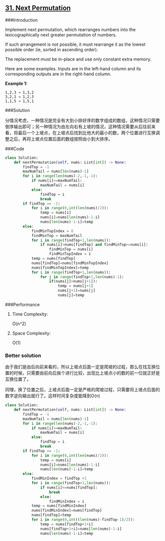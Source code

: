 ## [31. Next Permutation](https://leetcode-cn.com/problems/next-permutation/submissions/)

###Introduction

Implement next permutation, which rearranges numbers into the lexicographically next greater permutation of numbers.

If such arrangement is not possible, it must rearrange it as the lowest possible order (ie, sorted in ascending order).

The replacement must be in-place and use only constant extra memory.

Here are some examples. Inputs are in the left-hand column and its corresponding outputs are in the right-hand column.

**Example 1:**

```
1,2,3 → 1,3,2
3,2,1 → 1,2,3
1,1,5 → 1,5,1
```

###Solution

分情况考虑，一种情况是完全有大到小排好序的数字组成的数组，这种情况只需要倒序输出即可；另一种情况为由左向右有上坡的情况，这种情况需要从后往前来看，将最后一个上坡点，在上坡点后找到比他大的最小的数，两个位置进行互换调整之后，再将上坡点位置后面的数组按照由小到大排序。 

###Code

```python
class Solution:
    def nextPermutation(self, nums: List[int]) -> None:
        findTop = -1
        maxNumTail = nums[len(nums)-1]
        for i in range(len(nums)-2,-1,-1):
            if nums[i]>=maxNumTail:
                maxNumTail = nums[i]
            else:
                findTop = i
                break
        if findTop == -1:
            for i in range(0,int(len(nums)/2)):
                temp = nums[i]
                nums[i]=nums[len(nums)-1-i]
                nums[len(nums)-1-i]=temp
        else:
            findMinTopIndex = 0
            findMinTop = maxNumTail
            for i in range(findTop+1,len(nums)):
                if nums[i]>nums[findTop] and findMinTop>=nums[i]:
                    findMinTop = nums[i]
                    findMinTopIndex = i
            temp = nums[findTop]
            nums[findTop]=nums[findMinTopIndex]
            nums[findMinTopIndex]=temp
            for i in range(findTop+1,len(nums)):
                for j in range(findTop+1,len(nums)-1):
                    if(nums[j]>nums[j+1]):
                        temp = nums[j+1]
                        nums[j+1]=nums[j]
                        nums[j]=temp
```

###Performance

1. Time Complexity: 

   O(n^2)

2. Space Complexity:

   O(1)

### Better solution

由于我们是由后向前来看的，所以上坡点后面一定是爬坡的过程，那么在找互换位置的时候，只需要由前向后挨个进行比较，出现比上坡点小的数的前一位就正好是互换位置了。

同理，换了位置之后，上坡点后面一定是严格的爬坡过程，只需要将上坡点后面的数字逆向输出就行了。这样时间复杂度能降到O(n)

```python
class Solution:
    def nextPermutation(self, nums: List[int]) -> None:
        findTop = -1
        maxNumTail = nums[len(nums)-1]
        for i in range(len(nums)-2,-1,-1):
            if nums[i]>=maxNumTail:
                maxNumTail = nums[i]
            else:
                findTop = i
                break
        if findTop == -1:
            for i in range(0,int(len(nums)/2)):
                temp = nums[i]
                nums[i]=nums[len(nums)-1-i]
                nums[len(nums)-1-i]=temp
        else:
            findMinIndex = findTop +1
            for i in range(findTop+1,len(nums)):
                if nums[i]<=nums[findTop]:
                    break
                else:
                    findMinIndex = i
            temp = nums[findMinIndex]
            nums[findMinIndex]=nums[findTop]
            nums[findTop]=temp
            for i in range(0,int((len(nums)-findTop-1)/2)):
                temp = nums[findTop+1+i]
                nums[findTop+1+i]=nums[len(nums)-1-i]
                nums[len(nums)-1-i]=temp
```

